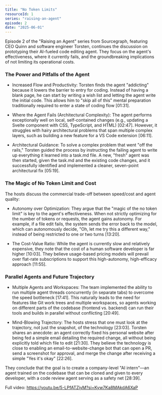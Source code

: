 ```yaml
---
title: "No Token Limits"
resourceId: 1
series: "raising-an-agent"
episode: 2
date: "2025-06-01"
---
```


Episode 2 of the "Raising an Agent" series from Sourcegraph, featuring CEO Quinn and software engineer Torsten, continues the discussion on prototyping their AI-fueled code editing agent. They focus on the agent's effectiveness, where it currently fails, and the groundbreaking implications of not limiting its operational costs.

### The Power and Pitfalls of the Agent

- Increased Flow and Productivity: Torsten finds the agent "addicting" because it lowers the barrier to entry for coding. Instead of having a blank page, he can start by writing a wish list and letting the agent write the initial code. This allows him to "skip all of this" mental preparation traditionally required to enter a state of coding flow [01:31].

- Where the Agent Fails (Architectural Complexity): The agent performs exceptionally well on local, self-contained changes (e.g., updating a Svelte component with CSS, TypeScript, and HTML) [02:47]. However, it struggles with hairy architectural problems that span multiple complex layers, such as building a new feature for a VS Code extension [06:11].

- Architectural Guidance: To solve a complex problem that went "off the rails," Torsten guided the process by instructing the failing agent to write up everything it learned into a task.md file. A new, "fresh" agent was then started, given the task.md and the existing code changes, and it successfully identified and implemented a cleaner, seven-point architectural fix [05:19].

### The Magic of No Token Limit and Cost

The hosts discuss the commercial trade-off between speed/cost and agent quality:

- Autonomy over Optimization: They argue that the "magic of the no token limit" is key to the agent's effectiveness. When not strictly optimizing for the number of tokens or requests, the agent gains autonomy. For example, if a file edit fails, the system sends the error back to the model, which can autonomously decide, "Oh, let me try this a different way," instead of being restricted to one or two turns [13:20].

- The Cost-Value Ratio: While the agent is currently slow and relatively expensive, they note that the cost of a human software developer is far higher [10:03]. They believe usage-based pricing models will prevail over flat-rate subscriptions to support this high-autonomy, high-efficacy approach [11:55].

### Parallel Agents and Future Trajectory

- Multiple Agents and Workspaces: The team implemented the ability to run multiple agent threads concurrently (in separate tabs) to overcome the speed bottleneck [17:41]. This naturally leads to the need for features like Git work trees and multiple workspaces, so agents working on different parts of the codebase (frontend vs. backend) can run their tools and builds in parallel without conflicting [20:49].

- Mind-Blowing Trajectory: The hosts stress that one must look at the trajectory, not just the snapshot, of the technology [23:03]. Torsten shares an anecdote: an agent correctly fixed his personal website after being fed a simple email detailing the required change, all without being explicitly told which file to edit [21:30]. They believe the technology is close to enabling an email-to-website-change bot that can open a PR, send a screenshot for approval, and merge the change after receiving a simple "Yes it's okay" [22:26].

They conclude that the goal is to create a company-level "AI intern"—an agent trained on the codebase that can be cloned and given to every developer, with a code review agent serving as a safety net [28:39].

Full video: <https://youtu.be/5-LPfATZjyM?si=Kyw7Ka8MAkdA6XaP>
